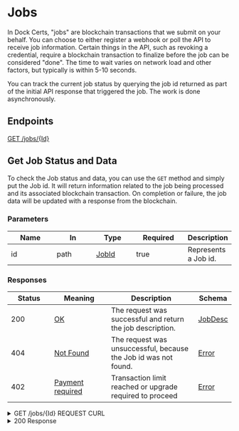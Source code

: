 # Jobs

In Dock Certs, "jobs" are blockchain transactions that we submit on your behalf. You can choose to either register a webhook or poll the API to receive job information. Certain things in the API, such as revoking a credential, require a blockchain transaction to finalize before the job can be considered "done". The time to wait varies on network load and other factors, but typically is within 5-10 seconds.

You can track the current job status by querying the job id returned as part of the initial API response that triggered the job. The work is done asynchronously.

## Endpoints

[GET /jobs/{Id}](jobs.md#get-job-status-and-data)

## Get Job Status and Data

To check the Job status and data, you can use the `GET` method and simply put the Job id. It will return information related to the job being processed and its associated blockchain transaction. On completion or failure, the job data will be updated with a response from the blockchain.

### Parameters <a href="#get-job-status-and-data-parameters" id="get-job-status-and-data-parameters"></a>

<table data-full-width="true"><thead><tr><th width="125">Name</th><th width="109">In</th><th width="103">Type</th><th width="128">Required</th><th>Description</th></tr></thead><tbody><tr><td>id</td><td>path</td><td><a href="index.html.md#schemajobid">JobId</a></td><td>true</td><td>Represents a Job id.</td></tr></tbody></table>

### Responses <a href="#get-job-status-and-data-responses" id="get-job-status-and-data-responses"></a>

<table data-full-width="true"><thead><tr><th width="121">Status</th><th width="169">Meaning</th><th width="277">Description</th><th>Schema</th></tr></thead><tbody><tr><td>200</td><td><a href="https://tools.ietf.org/html/rfc7231#section-6.3.1">OK</a></td><td>The request was successful and return the job description.</td><td><a href="index.html.md#schemajobdesc">JobDesc</a></td></tr><tr><td>404</td><td><a href="https://tools.ietf.org/html/rfc7231#section-6.5.4">Not Found</a></td><td>The request was unsuccessful, because the Job id was not found.</td><td><a href="index.html.md#schemaerror">Error</a></td></tr><tr><td>402</td><td><a href="https://developer.mozilla.org/en-US/docs/Web/HTTP/Status/402">Payment required</a></td><td>Transaction limit reached or upgrade required to proceed</td><td><a href="index.html.md#schemaerror">Error</a></td></tr></tbody></table>

<details>

<summary>GET /jobs/{Id} REQUEST CURL</summary>

```bash
curl --location --request GET https://api.dock.io/jobs/{id} \
  --header 'DOCK-API-TOKEN: API_KEY'

```

</details>

<details>

<summary>200 Response</summary>

```json
{
  "id": "123",
  "result": {
    "InBlock": "0x00"
  },
  "status": "finalized"
}
```

</details>

